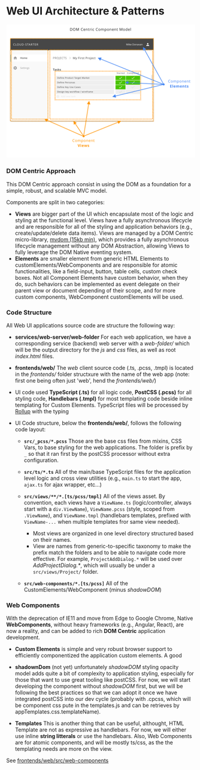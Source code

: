 
# Web UI Architecture & Patterns

![](images/cs-ui-component-model.png)

### DOM Centric Approach

This DOM Centric approach consist in using the DOM as a foundation for a simple, robust, and scalable MVC model.

Components are split in two categories:

  - **Views** are bigger part of the UI which encapsulate most of the logic and styling at the functional level. Views have a fully asynchronous lifecycle and are responsible for all of the styling and application behaviors (e.g., create/update/delete data items). Views are managed by a DOM Centric micro-library, [mvdom (15kb min)](https://github.com/mvdom/mvdom), which provides a fully asynchronous lifecycle management without any DOM Abstraction, allowing Views to fully leverage the DOM Native eventing system.
  - **Elements** are smaller element from generic HTML Elements to customElements/WebComponents and are responsible for atomic functionalities, like a field-input, button, table cells, custom check boxes. Not all Component Elements have custom behavior, when they do, such behaviors can be implemented as event delegate on their parent view or document depending of their scope, and for more custom components, WebComponent customElements will be used. 


### Code Structure

All Web UI applications source code are structure the following way: 

- **services/web-server/web-folder** For each web application, we have a corresponding service (backend) web server with a _web-folder/_ which will be the output directory for the _js_ and _css_ files, as well as root _index.html_ files. 

- **frontends/web/** The _web_ client source code (.ts, .pcss, .tmpl) is located in the _frontends/_ folder structxure with the name of the web app (note: first one being often just 'web', hend the _frontends/web/_)

- UI code used **TypeScript (.ts)** for all logic code, **PostCSS (.pcss)** for all styling code, **Handlebars (.tmpl)** for most templating code beside inline templating for Custom Elements. TypeScript files will be processed by [Rollup](https://github.com/rollup/rollup) with the typing

- UI Code structure, below the **frontends/web/**, follows the following code layout:

  - **`src/_pcss/*.pcss`** Those are the base css files from mixins, CSS Vars, to base styling for the web applications. The folder is prefix by `_` so that it ran first by the postCSS processor without extra configuration.

  - **`src/ts/*.ts`** All of the main/base TypeScript files for the application level logic and cross view utilities (e.g., `main.ts` to start the app, `ajax.ts` for ajax wrapper, etc...)

  - **`src/views/**/*.[ts/pcss/tmpl]`** All of the views asset. By convention, each views have a `ViewName.ts` (logic/controller, always start with a `div.ViewName`), `ViewName.pcss` (style, scoped from `.ViewName`), and `ViewName.tmpl` (handlebars templates, prefixed with `ViewName-...` when multiple templates fror same view needed). 
    - Most views are organized in one level directory structured based on their names. 
    - View are names from generic-to-specific taxonomy to make the prefix match the folders and to be able to navigate code more effective. For example, `ProjectAddDialog.*` will be used over _AddProjectDialog.*_, which will usually be under a `src/views/Project/` folder.

  - **`src/web-components/*.[ts/pcss]`** All of the CustomElements/WebComponent (minus _shadowDOM_)



### Web Components

With the deprecation of IE11 and move from Edge to Google Chrome, Native **WebComponents**, without heavy frameworks (e.g., Angular, React), are now a reality, and can be added to rich **DOM Centric** application development.


- **Custom Elements** is simple and very robust browser support to efficiently componentized the application custom elements. A good 

- **shadownDom** (not yet) unfortunately _shadowDOM_ styling opacity model adds quite a bit of complexity to application styling, especially for those that want to use great tooling like postCSS. For now, we will start developing the component without _shadowDOM_ first, but we will be following the best practices so that we can adopt it once we have integrated postCSS into our dev cycle (probably with .cpcss, which will be component css pute in the templates.js and can be retrieves by appTemplates.css.templateName).

- **Templates** This is another thing that can be useful, althought, HTML Template are not as expressive as handlebars. For now, we will either use inline **string litterals** or use the handlebars. Also, Web Components are for atomic components, and will be mostly ts/css, as the the templating needs are more on the view.  



See [frontends/web/src/web-components](../frontends/web/src/web-components/c-options.ts)



